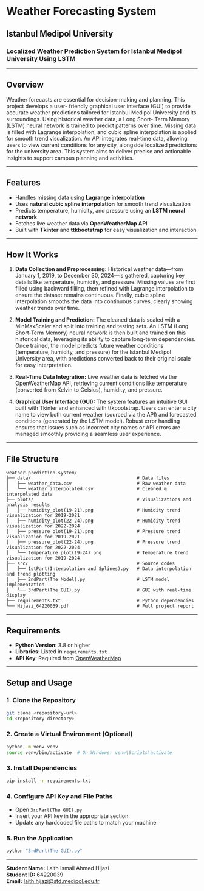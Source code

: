 # Weather Forecasting System

## Istanbul Medipol University  
### Localized Weather Prediction System for Istanbul Medipol University Using LSTM

---

## Overview

Weather forecasts are essential for decision-making and planning. This project develops a user-
friendly graphical user interface (GUI) to provide accurate weather predictions tailored for
Istanbul Medipol University and its surroundings. Using historical weather data, a Long Short-
Term Memory (LSTM) neural network is trained to predict patterns over time. Missing data is
filled with Lagrange interpolation, and cubic spline interpolation is applied for smooth trend
visualization. An API integrates real-time data, allowing users to view current conditions for
any city, alongside localized predictions for the university area. This system aims to deliver
precise and actionable insights to support campus planning and activities.

---

## Features

  - Handles missing data using **Lagrange interpolation**  
  - Uses **natural cubic spline interpolation** for smooth trend visualization  
  - Predicts temperature, humidity, and pressure using an **LSTM neural network**  
  - Fetches live weather data via **OpenWeatherMap API**  
  - Built with **Tkinter** and **ttkbootstrap** for easy visualization and interaction

---



## How It Works

1. **Data Collection and Preprocessing:**
Historical weather data—from January 1, 2019, to December 30, 2024—is gathered, capturing key details like temperature, humidity, and pressure. Missing values are first filled using backward filling, then refined with Lagrange interpolation to ensure the dataset remains continuous. Finally, cubic spline interpolation smooths the data into continuous curves, clearly showing weather trends over time.

2. **Model Training and Prediction:**
The cleaned data is scaled with a MinMaxScaler and split into training and testing sets. An LSTM (Long Short-Term Memory) neural network is then built and trained on this historical data, leveraging its ability to capture long-term dependencies. Once trained, the model predicts future weather conditions (temperature, humidity, and pressure) for the Istanbul Medipol University area, with predictions converted back to their original scale for easy interpretation.

3. **Real-Time Data Integration:**
Live weather data is fetched via the OpenWeatherMap API, retrieving current conditions like temperature (converted from Kelvin to Celsius), humidity, and pressure.

4. **Graphical User Interface (GUI):**
The system features an intuitive GUI built with Tkinter and enhanced with ttkbootstrap. Users can enter a city name to view both current weather (sourced via the API) and forecasted conditions (generated by the LSTM model). Robust error handling ensures that issues such as incorrect city names or API errors are managed smoothly providing a seamless user experience.

---

## File Structure

```plaintext
weather-prediction-system/
├── data/                                       # Data files
│   ├── weather_data.csv                        # Raw weather data
│   └── weather_interpolated.csv                # Cleaned & interpolated data
├── plots/                                      # Visualizations and analysis results
│   ├── humidity_plot(19-21).png                # Humidity trend visualization for 2019-2021
│   ├── humidity_plot(22-24).png                # Humidity trend visualization for 2022-2024
│   ├── pressure_plot(19-21).png                # Pressure trend visualization for 2019-2021
│   ├── pressure_plot(22-24).png                # Pressure trend visualization for 2022-2024
│   └── temperature_plot(19-24).png             # Temperature trend visualization for 2019-2024
├── src/                                        # Source codes
│   ├── 1stPart(Interpolation and Splines).py   # Data interpolation and trend plotting
│   ├── 2ndPart(The Model).py                   # LSTM model implementation
│   └── 3rdPart(The GUI).py                     # GUI with real-time display
├── requirements.txt                            # Python dependencies
└── Hijazi_64220039.pdf                         # Full project report
```

---

## Requirements

- **Python Version**: 3.8 or higher  
- **Libraries**: Listed in `requirements.txt`  
- **API Key**: Required from [OpenWeatherMap](https://openweathermap.org/appid)

---

## Setup and Usage

### 1. Clone the Repository

```bash
git clone <repository-url>
cd <repository-directory>
```

### 2. Create a Virtual Environment (Optional)

```bash
python -m venv venv
source venv/bin/activate  # On Windows: venv\Scripts\activate
```

### 3. Install Dependencies

```bash
pip install -r requirements.txt
```

### 4. Configure API Key and File Paths

- Open `3rdPart(The GUI).py`
- Insert your API key in the appropriate section.
- Update any hardcoded file paths to match your machine

### 5. Run the Application

```bash
python "3rdPart(The GUI).py"
```

---

**Student Name:** Laith Ismail Ahmed Hijazi  
**Student ID:** 64220039  
**Email:** laith.hijazi@std.medipol.edu.tr
